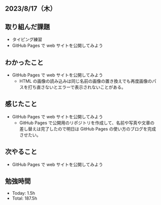 ## 2023/8/17（木）

## 取り組んだ課題

- タイピング練習
- GitHub Pages で web サイトを公開してみよう

## わかったこと

- GitHub Pages で web サイトを公開してみよう
  - HTML の画像の読み込みは同じ名前の画像の置き換えでも再度画像のパスを打ち直さないとエラーで表示されないことがある。

## 感じたこと

- GitHub Pages で web サイトを公開してみよう
  - GitHub Pages で公開用のリポジトリを作成して、名前や写真や文章の差し替えは完了したので明日は GitHub Pages の使い方のブログを完成させたい。

## 次やること

- GitHub Pages で web サイトを公開してみよう

## 勉強時間

- Today: 1.5h
- Total: 187.5h
